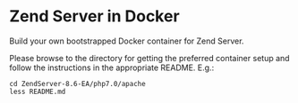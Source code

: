 Zend Server in Docker
============================================

Build your own bootstrapped Docker container for Zend Server.

Please browse to the directory for getting the preferred container setup and follow the instructions in the appropriate README.
E.g.:
```
cd ZendServer-8.6-EA/php7.0/apache
less README.md
```
